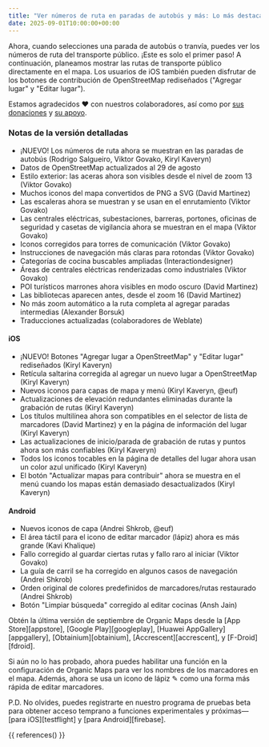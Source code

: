 ```yaml
---
title: "Ver números de ruta en paradas de autobús y más: Lo más destacado de la versión de septiembre"
date: 2025-09-01T10:00:00+00:00
---
```


Ahora, cuando selecciones una parada de autobús o tranvía, puedes ver los números de ruta del transporte público. ¡Este es solo el primer paso! A continuación, planeamos mostrar las rutas de transporte público directamente en el mapa. Los usuarios de iOS también pueden disfrutar de los botones de contribución de OpenStreetMap rediseñados ("Agregar lugar" y "Editar lugar").

Estamos agradecidos ❤️ con nuestros colaboradores, así como por [sus donaciones](@/donate/index.md) y [su apoyo](@/contribute/index.md).

### Notas de la versión detalladas

- ¡NUEVO! Los números de ruta ahora se muestran en las paradas de autobús (Rodrigo Salgueiro, Viktor Govako, Kiryl Kaveryn)
- Datos de OpenStreetMap actualizados al 29 de agosto
- Estilo exterior: las aceras ahora son visibles desde el nivel de zoom 13 (Viktor Govako)
- Muchos iconos del mapa convertidos de PNG a SVG (David Martinez)
- Las escaleras ahora se muestran y se usan en el enrutamiento (Viktor Govako)
- Las centrales eléctricas, subestaciones, barreras, portones, oficinas de seguridad y casetas de vigilancia ahora se muestran en el mapa (Viktor Govako)
- Iconos corregidos para torres de comunicación (Viktor Govako)
- Instrucciones de navegación más claras para rotondas (Viktor Govako)
- Categorías de cocina buscables ampliadas (Interactiondesigner)
- Áreas de centrales eléctricas renderizadas como industriales (Viktor Govako)
- POI turísticos marrones ahora visibles en modo oscuro (David Martinez)
- Las bibliotecas aparecen antes, desde el zoom 16 (David Martinez)
- No más zoom automático a la ruta completa al agregar paradas intermedias (Alexander Borsuk)
- Traducciones actualizadas (colaboradores de Weblate)

#### iOS
- ¡NUEVO! Botones "Agregar lugar a OpenStreetMap" y "Editar lugar" rediseñados (Kiryl Kaveryn)
- Retícula saltarina corregida al agregar un nuevo lugar a OpenStreetMap (Kiryl Kaveryn)
- Nuevos iconos para capas de mapa y menú (Kiryl Kaveryn, @euf)
- Actualizaciones de elevación redundantes eliminadas durante la grabación de rutas (Kiryl Kaveryn)
- Los títulos multilínea ahora son compatibles en el selector de lista de marcadores (David Martinez) y en la página de información del lugar (Kiryl Kaveryn)
- Las actualizaciones de inicio/parada de grabación de rutas y puntos ahora son más confiables (Kiryl Kaveryn)
- Todos los iconos tocables en la página de detalles del lugar ahora usan un color azul unificado (Kiryl Kaveryn)
- El botón "Actualizar mapas para contribuir" ahora se muestra en el menú cuando los mapas están demasiado desactualizados (Kiryl Kaveryn)

#### Android
- Nuevos iconos de capa (Andrei Shkrob, @euf)
- El área táctil para el icono de editar marcador (lápiz) ahora es más grande (Kavi Khalique)
- Fallo corregido al guardar ciertas rutas y fallo raro al iniciar (Viktor Govako)
- La guía de carril se ha corregido en algunos casos de navegación (Andrei Shkrob)
- Orden original de colores predefinidos de marcadores/rutas restaurado (Andrei Shkrob)
- Botón "Limpiar búsqueda" corregido al editar cocinas (Ansh Jain)

Obtén la última versión de septiembre de Organic Maps desde la [App Store][appstore], [Google Play][googleplay], [Huawei AppGallery][appgallery], [Obtainium][obtainium], [Accrescent][accrescent], y [F-Droid][fdroid].

Si aún no lo has probado, ahora puedes habilitar una función en la configuración de Organic Maps para ver los nombres de los marcadores en el mapa. Además, ahora se usa un icono de lápiz ✎ como una forma más rápida de editar marcadores.

P.D. No olvides, puedes registrarte en nuestro programa de pruebas beta para obtener acceso temprano a funciones experimentales y próximas—[para iOS][testflight] y [para Android][firebase].

{{ references() }}
